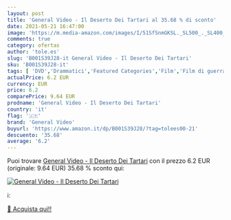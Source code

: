 ```yaml
---
layout: post
title: 'General Video - Il Deserto Dei Tartari al 35.68 % di sconto'
date: 2021-05-21 16:47:00
image: 'https://m.media-amazon.com/images/I/51SfSnmGKSL._SL500_._SL400_.jpg'
comments: true
category: ofertas
author: 'tole.es'
slug: 'B001S39J28-it General Video - Il Deserto Dei Tartari'
sku: 'B001S39J28-it'
tags: [ 'DVD','Drammatici','Featured Categories','Film','Film di guerra','Film e TV','general video', ]
actualPrice: 6.2 EUR
currency: EUR
price: 6.2
comparePrice: 9.64 EUR
prodname: 'General Video - Il Deserto Dei Tartari'
country: 'it'
flag: '🇮🇹'
brand: 'General Video'
buyurl: 'https://www.amazon.it/dp/B001S39J28/?tag=tolees00-21'
descuento: '35.68'
average: '6.2'
---
```


Puoi trovare [General Video - Il Deserto Dei Tartari](https://www.amazon.it/dp/B001S39J28/?tag=tolees00-21) con il prezzo 6.2 EUR (originale: 9.64 EUR) 35.68 % sconto qui:

[![General Video - Il Deserto Dei Tartari](https://m.media-amazon.com/images/I/51SfSnmGKSL._SL500_._SL400_.jpg)](https://www.amazon.it/dp/B001S39J28/?tag=tolees00-21)

ℹ️:


[🛒 Acquista qui!!](https://www.amazon.it/dp/B001S39J28/?tag=tolees00-21)
